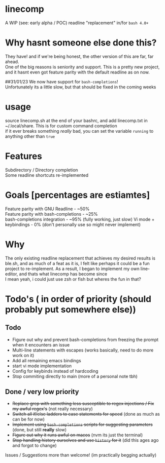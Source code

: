 # linecomp
A WIP (see: early alpha / POC) readline "replacement" in/for ``bash 4.0+``  

# Why hasnt someone else done this?
They have! and if we're being honest, the other version of this are far, far ahead.  
One of the big reasons is seniority and support. This is a pretty new project, and it hasnt even got feature parity with the default readline as on now.  

##31/01/23
We now have support for `bash-completions`!  
Unfortunately its a little slow, but that should be fixed in the coming weeks  

# usage
source linecomp.sh at the end of your bashrc, and add linecomp.txt in ~/.local/share. This is for custom command completion  
if it ever breaks something _really_ bad, you can set the variable ``running`` to anything other than ``true``  

# Features
Subdirectory / Directory completion  
Some readline shortcuts re-implemented  

# Goals [percentages are estiamtes]
Feature parity with GNU Readline - ~50%  
Feature parity with bash-completions - ~25%  
bash-completions integration - ~95% (fully working, just slow)
Vi mode + keybindings - 0%  (don't personally use so might never implement)

# Why
The only existing readline replacement that achieves my desired results is ble.sh, and as much of a feat as it is, I felt like perhaps it could be a fun project to re-implement. As a result, I began to implement my own line-editor, and thats what linecomp has become since  
I mean yeah, i could just use zsh or fish but wheres the fun in that?  

# Todo's ( in order of priority (should probably put somewhere else))
## Todo
 - Figure out why and prevent bash-completions from freezing the prompt when it encounters an issue
 - Multi-line statements with escapes (works basically, need to do more work on it)
 - Add all remaining emacs bindings
 - start vi mode implementation
 - Config for keybinds instead of hardcoding
 - Stop commiting directly to main (more of a personal note tbh)

## Done / very low priority
 - ~~Replace grep with something less susceptible to regex injections / Fix my awful regex's~~ (not really necessary)
 - ~~Switch all if/else ladders to case statements for speed~~ (done as much as can be for now)
 - ~~Implement using ``bash-completions`` scripts for suggesting parameters~~ (done, but still __really__ slow)
 - ~~Figure out why it runs awful on macos~~ (nvm its just the terminal)
 - ~~Stop handling history ourselves and use ``history`` for it~~ (did this ages ago and forgot to change)


Issues / Suggestions more than welcome! (im practically begging actually)
